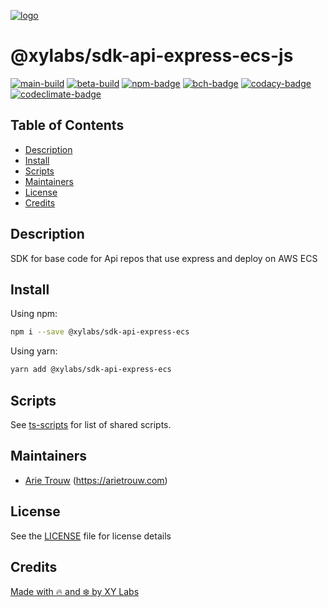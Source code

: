 [![logo][]](https://xylabs.com)

# @xylabs/sdk-api-express-ecs-js

[![main-build][]][main-build-link]
[![beta-build][]][beta-build-link]
[![npm-badge][]][npm-link]
[![bch-badge][]][bch-link]
[![codacy-badge][]][codacy-link]
[![codeclimate-badge][]][codeclimate-link]

## Table of Contents

-   [Description](#description)
-   [Install](#install)
-   [Scripts](#scripts)
-   [Maintainers](#maintainers)
-   [License](#license)
-   [Credits](#credits)

## Description

SDK for base code for Api repos that use express and deploy on AWS ECS

## Install

Using npm:

```sh
npm i --save @xylabs/sdk-api-express-ecs
```

Using yarn:

```sh
yarn add @xylabs/sdk-api-express-ecs
```

## Scripts

See [ts-scripts](https://github.com/xylabs/ts-scripts/blob/main/README.md) for
list of shared scripts.

## Maintainers

-   [Arie Trouw](https://github.com/arietrouw) (<https://arietrouw.com>)

## License

See the [LICENSE](LICENSE) file for license details

## Credits

[Made with 🔥 and ❄️ by XY Labs](https://xylabs.com)

[logo]: https://cdn.xy.company/img/brand/XYPersistentCompany_Logo_Icon_Colored.svg
[main-build]: https://github.com/xylabs/sdk-api-express-ecs-js/actions/workflows/build-main.yml/badge.svg
[main-build-link]: https://github.com/xylabs/sdk-api-express-ecs-js/actions/workflows/build-main.yml
[beta-build]: https://github.com/xylabs/sdk-api-express-ecs-js/actions/workflows/build-beta.yml/badge.svg
[beta-build-link]: https://github.com/xylabs/sdk-api-express-ecs-js/actions/workflows/build-beta.yml
[npm-badge]: https://img.shields.io/npm/v/@xylabs/sdk-api-express-ecs.svg
[npm-link]: https://www.npmjs.com/package/@xylabs/sdk-api-express-ecs
[bch-badge]: https://bettercodehub.com/edge/badge/xylabs/sdk-api-express-ecs-js?branch=main
[bch-link]: https://bettercodehub.com/results/xylabs/sdk-api-express-ecs-js
[codacy-badge]: https://app.codacy.com/project/badge/Grade/84270ff9f2aa4a669269191b715aa8d7
[codacy-link]: https://www.codacy.com/gh/xylabs/sdk-api-express-ecs-js/dashboard?utm_source=github.com&utm_medium=referral&utm_content=xylabs/sdk-api-express-ecs-js&utm_campaign=Badge_Grade
[codeclimate-badge]: https://api.codeclimate.com/v1/badges/1c8255608f551b2119d6/maintainability
[codeclimate-link]: https://codeclimate.com/github/xylabs/sdk-api-express-ecs-js/maintainability
